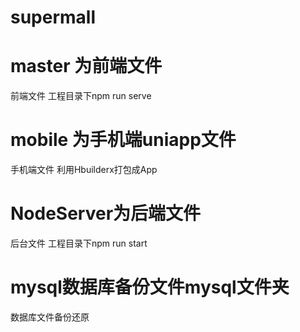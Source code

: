 <!--
 * @Descripttion: 
 * @version: 
 * @Author: XiaoPeng
 * @Date: 2020-02-14 08:03:16
 * @LastEditors: XiaoPeng
 * @LastEditTime: 2020-03-29 22:26:35
 -->


# supermall

# master 为前端文件
  前端文件 工程目录下npm run serve
# mobile 为手机端uniapp文件
  手机端文件 利用Hbuilderx打包成App
# NodeServer为后端文件
  后台文件 工程目录下npm run start
# mysql数据库备份文件mysql文件夹
  数据库文件备份还原
